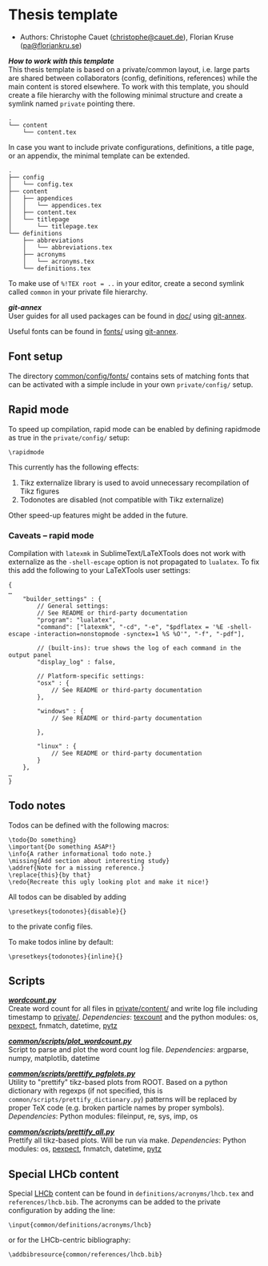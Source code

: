 # Thesis template

- Authors: Christophe Cauet (christophe@cauet.de), Florian Kruse (pa@floriankru.se)

***How to work with this template***   
This thesis template is based on a private/common layout, i.e. large parts are shared between collaborators (config, definitions, references) while the main content is stored elsewhere. To work with this template, you should create a file hierarchy with the following minimal structure and create a symlink named ```private``` pointing there. 

```
.
└── content
    └── content.tex
```

In case you want to include private configurations, definitions, a title page, or an appendix, the minimal template can be extended.

```
.
├── config
│   └── config.tex
├── content
│   ├── appendices
│   │   └── appendices.tex
│   ├── content.tex
│   └── titlepage
│       └── titlepage.tex
└── definitions
    ├── abbreviations
    │   └── abbreviations.tex
    ├── acronyms
    │   └── acronyms.tex
    └── definitions.tex
```

To make use of ```%!TEX root = ..``` in your editor, create a second symlink called ```common``` in your private file hierarchy.

***git-annex***   
User guides for all used packages can be found in [doc/](/doc/) using [git-annex](http://git-annex.branchable.com).

Useful fonts can be found in [fonts/](/fonts/) using [git-annex](http://git-annex.branchable.com).

## Font setup

The directory [common/config/fonts/](/common/config/fonts/) contains sets of matching fonts that can be activated with a simple include in your own ```private/config/``` setup.

## Rapid mode

To speed up compilation, rapid mode can be enabled by defining rapidmode as true in the ```private/config/``` setup:

```
\rapidmode
```

This currently has the following effects:

1. Tikz externalize library is used to avoid unnecessary recompilation of Tikz figures
2. Todonotes are disabled (not compatible with Tikz externalize)

Other speed-up features might be added in the future.

### Caveats – rapid mode

Compilation with ```latexmk``` in SublimeText/LaTeXTools does not work with externalize as the ```-shell-escape``` option is not propagated to ```lualatex```. To fix this add the following to your LaTeXTools user settings:

```
{
…
	"builder_settings" : {	
		// General settings:
		// See README or third-party documentation
		"program": "lualatex",
		"command": ["latexmk", "-cd", "-e", "$pdflatex = '%E -shell-escape -interaction=nonstopmode -synctex=1 %S %O'", "-f", "-pdf"],

		// (built-ins): true shows the log of each command in the output panel
		"display_log" : false,	

		// Platform-specific settings:
		"osx" : {
			// See README or third-party documentation
		},

		"windows" : {
			// See README or third-party documentation

		},

		"linux" : {
			// See README or third-party documentation
		}
	},
…
}
```

## Todo notes

Todos can be defined with the following macros:

```
\todo{Do something}
\important{Do something ASAP!}
\info{A rather informational todo note.}
\missing{Add section about interesting study}
\addref{Note for a missing reference.}
\replace{this}{by that}
\redo{Recreate this ugly looking plot and make it nice!}
```

All todos can be disabled by adding 
```
\presetkeys{todonotes}{disable}{}
```
to the private config files.

To make todos inline by default:
```
\presetkeys{todonotes}{inline}{}
```

## Scripts

***[wordcount.py](wordcount.py)***   
Create word count for all files in [private/content/](/private/content) and write log file including timestamp to [private/](/private/).
_Dependencies_: [texcount](http://app.uio.no/ifi/texcount/) and the python modules: os, [pexpect](https://pexpect.readthedocs.org/en/latest/), fnmatch, datetime, [pytz](http://pytz.sourceforge.net)

***[common/scripts/plot_wordcount.py](common/scripts/plot_wordcount.py)***   
Script to parse and plot the word count log file. _Dependencies_: argparse, numpy, matplotlib, datetime

***[common/scripts/prettify_pgfplots.py](common/scripts/prettify_pgfplots.py)***   
Utility to "prettify" tikz-based plots from ROOT. Based on a python dictionary with regexps (if not specified, this is ```common/scripts/prettify_dictionary.py```) patterns will be replaced by proper TeX code (e.g. broken particle names by proper symbols).
_Dependencies_: Python modules: fileinput, re, sys, imp, os

***[common/scripts/prettify_all.py](common/scripts/prettify_all.py)***   
Prettify all tikz-based plots. Will be run via make.
_Dependencies_: Python modules: os, [pexpect](https://pexpect.readthedocs.org/en/latest/), fnmatch, datetime, [pytz](http://pytz.sourceforge.net)

## Special LHCb content

Special [LHCb](http://lhcb-public.web.cern.ch/lhcb-public/) content can be found in ```definitions/acronyms/lhcb.tex``` and ```references/lhcb.bib```. The acronyms can be added to the private configuration by adding the line:

```
\input{common/definitions/acronyms/lhcb}
```

or for the LHCb-centric bibliography:

```
\addbibresource{common/references/lhcb.bib}
```
